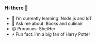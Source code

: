 ### Hi there 👋

- 🌱 I’m currently learning: Node.js and IoT
- 💬 Ask me about: Books and culinair
- 😄 Pronouns: She/Her
- ⚡ Fun fact: I'm a big fan of Harry Potter
